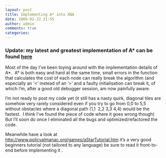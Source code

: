 ```yaml
---
layout: post
title: Implementing A* into XNA
date: 2009-02-22 21:55
author: admin
comments: true
categories: 
---
```

<h3>Update: my latest and greatest implementation of A* can be found <a href="http://roy-t.nl/2011/09/24/another-faster-version-of-a-2d3d-in-c.html">here</a></h3>

Most of the day I’ve been toying around with the implementation details of A*.  A* is both easy and hard at the same time, small errors in the function that calculates the cost of each node can really break the algorithm (and especially an ‘<’ instead of an ‘>’ and a faulty initialisation can break it, of which I’m, after a good old debugger session, am now painfully aware.

I’m not ready to post my code yet (it still has a nasty quirk, diagonal tiles are somehow very rarely considered even if you try to go from 0,0 to 5,5 without obstacles where a diagonal path (1,1  2,2 3,3 4,4) would be the fastest.  I think I’ve found the piece of code where it goes wrong though)  But I’ll soon do once I eliminated all the bugs and optimized/refactored the code.

Meanwhile have a look at <a href="http://www.policyalmanac.org/games/aStarTutorial.htm">http://www.policyalmanac.org/games/aStarTutorial.htm</a> it’s a very good beginners tutorial (not tailored to any language) be sure to read it front-to-end before implementing it .
